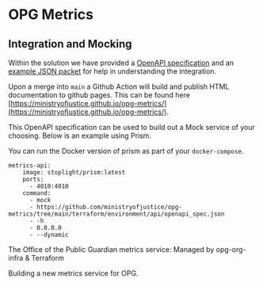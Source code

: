 # OPG Metrics

## Integration and Mocking

Within the solution we have provided a [OpenAPI specification](/terraform/environment/api/openapi_spec.json) and an [example JSON packet](/terraform/environment/api/examples/put_metrics.json) for help in understanding the integration.

Upon a merge into `main` a Github Action will build and publish HTML documentation to github pages. This can be found here [https://ministryofjustice.github.io/opg-metrics/](https://ministryofjustice.github.io/opg-metrics/).

This OpenAPI specification can be used to build out a Mock service of your choosing. Below is an example using Prism.

You can run the Docker version of prism as part of your `docker-compose`.

```
metrics-api:
    image: stoplight/prism:latest
    ports:
      - 4010:4010
    command:
      - mock
      - https://github.com/ministryofjustice/opg-metrics/tree/main/terraform/environment/api/openapi_spec.json
      - -h
      - 0.0.0.0
      - --dynamic
```


The Office of the Public Guardian metrics service: Managed by opg-org-infra &amp; Terraform

Building a new metrics service for OPG.
